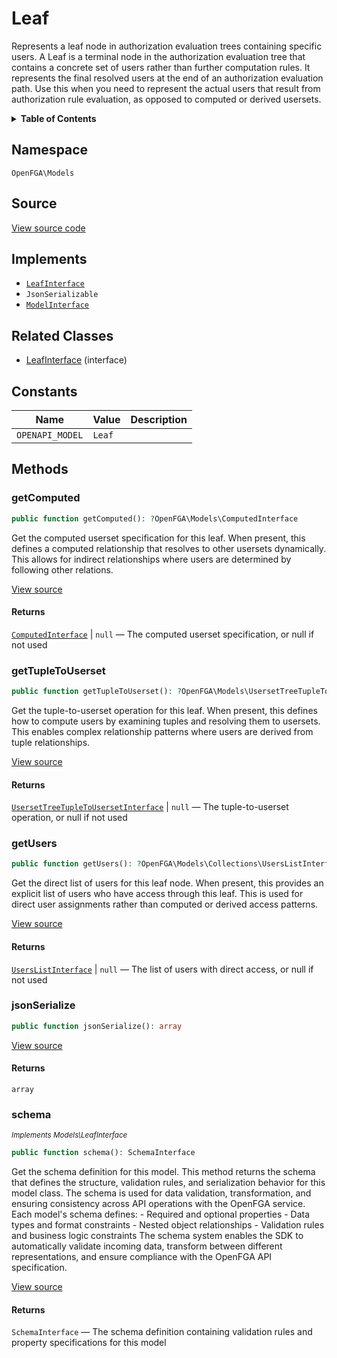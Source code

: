 # Leaf

Represents a leaf node in authorization evaluation trees containing specific users. A Leaf is a terminal node in the authorization evaluation tree that contains a concrete set of users rather than further computation rules. It represents the final resolved users at the end of an authorization evaluation path. Use this when you need to represent the actual users that result from authorization rule evaluation, as opposed to computed or derived usersets.

<details>
<summary><strong>Table of Contents</strong></summary>

- [Namespace](#namespace)
- [Source](#source)
- [Implements](#implements)
- [Related Classes](#related-classes)
- [Constants](#constants)
- [Methods](#methods)

- [`getComputed()`](#getcomputed)
  - [`getTupleToUserset()`](#gettupletouserset)
  - [`getUsers()`](#getusers)
  - [`jsonSerialize()`](#jsonserialize)
  - [`schema()`](#schema)

</details>

## Namespace

`OpenFGA\Models`

## Source

[View source code](https://github.com/evansims/openfga-php/blob/main/src/Models/Leaf.php)

## Implements

- [`LeafInterface`](LeafInterface.md)
- `JsonSerializable`
- [`ModelInterface`](ModelInterface.md)

## Related Classes

- [LeafInterface](Models/LeafInterface.md) (interface)

## Constants

| Name            | Value  | Description |
| --------------- | ------ | ----------- |
| `OPENAPI_MODEL` | `Leaf` |             |

## Methods

### getComputed

```php
public function getComputed(): ?OpenFGA\Models\ComputedInterface

```

Get the computed userset specification for this leaf. When present, this defines a computed relationship that resolves to other usersets dynamically. This allows for indirect relationships where users are determined by following other relations.

[View source](https://github.com/evansims/openfga-php/blob/main/src/Models/Leaf.php#L71)

#### Returns

[`ComputedInterface`](ComputedInterface.md) &#124; `null` — The computed userset specification, or null if not used

### getTupleToUserset

```php
public function getTupleToUserset(): ?OpenFGA\Models\UsersetTreeTupleToUsersetInterface

```

Get the tuple-to-userset operation for this leaf. When present, this defines how to compute users by examining tuples and resolving them to usersets. This enables complex relationship patterns where users are derived from tuple relationships.

[View source](https://github.com/evansims/openfga-php/blob/main/src/Models/Leaf.php#L80)

#### Returns

[`UsersetTreeTupleToUsersetInterface`](UsersetTreeTupleToUsersetInterface.md) &#124; `null` — The tuple-to-userset operation, or null if not used

### getUsers

```php
public function getUsers(): ?OpenFGA\Models\Collections\UsersListInterface

```

Get the direct list of users for this leaf node. When present, this provides an explicit list of users who have access through this leaf. This is used for direct user assignments rather than computed or derived access patterns.

[View source](https://github.com/evansims/openfga-php/blob/main/src/Models/Leaf.php#L89)

#### Returns

[`UsersListInterface`](Models/Collections/UsersListInterface.md) &#124; `null` — The list of users with direct access, or null if not used

### jsonSerialize

```php
public function jsonSerialize(): array

```

[View source](https://github.com/evansims/openfga-php/blob/main/src/Models/Leaf.php#L98)

#### Returns

`array`

### schema

*<small>Implements Models\LeafInterface</small>*

```php
public function schema(): SchemaInterface

```

Get the schema definition for this model. This method returns the schema that defines the structure, validation rules, and serialization behavior for this model class. The schema is used for data validation, transformation, and ensuring consistency across API operations with the OpenFGA service. Each model&#039;s schema defines: - Required and optional properties - Data types and format constraints - Nested object relationships - Validation rules and business logic constraints The schema system enables the SDK to automatically validate incoming data, transform between different representations, and ensure compliance with the OpenFGA API specification.

[View source](https://github.com/evansims/openfga-php/blob/main/src/Models/ModelInterface.php#L52)

#### Returns

`SchemaInterface` — The schema definition containing validation rules and property specifications for this model
